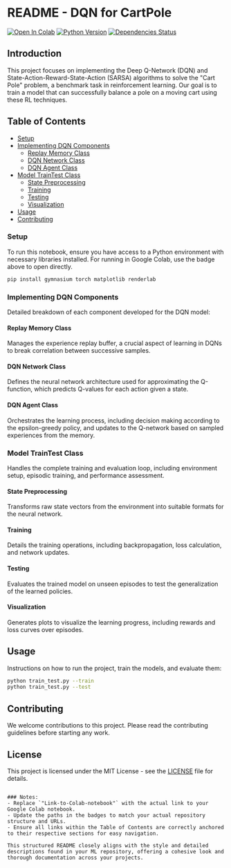 # README - DQN for CartPole

[![Open In Colab](https://colab.research.google.com/assets/colab-badge.svg)](Link-to-Colab-notebook)
[![Python Version](https://img.shields.io/badge/Python-3.6%20|%203.7%20|%203.8-blue)](https://www.python.org/downloads/release/python-380/)
[![Dependencies Status](https://img.shields.io/badge/dependencies-up%20to%20date-brightgreen)](https://github.com/your-username/your-repository/blob/main/requirements.txt)

## Introduction
This project focuses on implementing the Deep Q-Network (DQN) and State-Action-Reward-State-Action (SARSA) algorithms to solve the "Cart Pole" problem, a benchmark task in reinforcement learning. Our goal is to train a model that can successfully balance a pole on a moving cart using these RL techniques.

## Table of Contents
- [Setup](#setup)
- [Implementing DQN Components](#implementing-dqn-components)
  - [Replay Memory Class](#replay-memory-class)
  - [DQN Network Class](#dqn-network-class)
  - [DQN Agent Class](#dqn-agent-class)
- [Model TrainTest Class](#model-traintest-class)
  - [State Preprocessing](#state-preprocessing)
  - [Training](#training)
  - [Testing](#testing)
  - [Visualization](#visualization)
- [Usage](#usage)
- [Contributing](#contributing)

### Setup
To run this notebook, ensure you have access to a Python environment with necessary libraries installed. For running in Google Colab, use the badge above to open directly.

```bash
pip install gymnasium torch matplotlib renderlab
```

### Implementing DQN Components
Detailed breakdown of each component developed for the DQN model:

#### Replay Memory Class
Manages the experience replay buffer, a crucial aspect of learning in DQNs to break correlation between successive samples.

#### DQN Network Class
Defines the neural network architecture used for approximating the Q-function, which predicts Q-values for each action given a state.

#### DQN Agent Class
Orchestrates the learning process, including decision making according to the epsilon-greedy policy, and updates to the Q-network based on sampled experiences from the memory.

### Model TrainTest Class
Handles the complete training and evaluation loop, including environment setup, episodic training, and performance assessment.

#### State Preprocessing
Transforms raw state vectors from the environment into suitable formats for the neural network.

#### Training
Details the training operations, including backpropagation, loss calculation, and network updates.

#### Testing
Evaluates the trained model on unseen episodes to test the generalization of the learned policies.

#### Visualization
Generates plots to visualize the learning progress, including rewards and loss curves over episodes.

## Usage
Instructions on how to run the project, train the models, and evaluate them:

```bash
python train_test.py --train
python train_test.py --test
```

## Contributing
We welcome contributions to this project. Please read the contributing guidelines before starting any work.

## License
This project is licensed under the MIT License - see the [LICENSE](LICENSE) file for details.
```

### Notes:
- Replace `"Link-to-Colab-notebook"` with the actual link to your Google Colab notebook.
- Update the paths in the badges to match your actual repository structure and URLs.
- Ensure all links within the Table of Contents are correctly anchored to their respective sections for easy navigation.

This structured README closely aligns with the style and detailed descriptions found in your ML repository, offering a cohesive look and thorough documentation across your projects.
